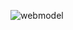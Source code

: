 
![webmodel](https://github.com/thvithran/React-JS-Projects/assets/73452153/32a7e3a9-2494-4abf-b886-c89fccb8bf40)
